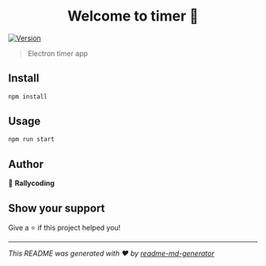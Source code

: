 <h1 align="center">Welcome to timer 👋</h1>
<p>
  <a href="https://www.npmjs.com/package/timer" target="_blank">
    <img alt="Version" src="https://img.shields.io/npm/v/timer.svg">
  </a>
</p>

> Electron timer app

## Install

```sh
npm install
```

## Usage

```sh
npm run start
```

## Author

👤 **Rallycoding**

## Show your support

Give a ⭐️ if this project helped you!

---

_This README was generated with ❤️ by [readme-md-generator](https://github.com/kefranabg/readme-md-generator)_
